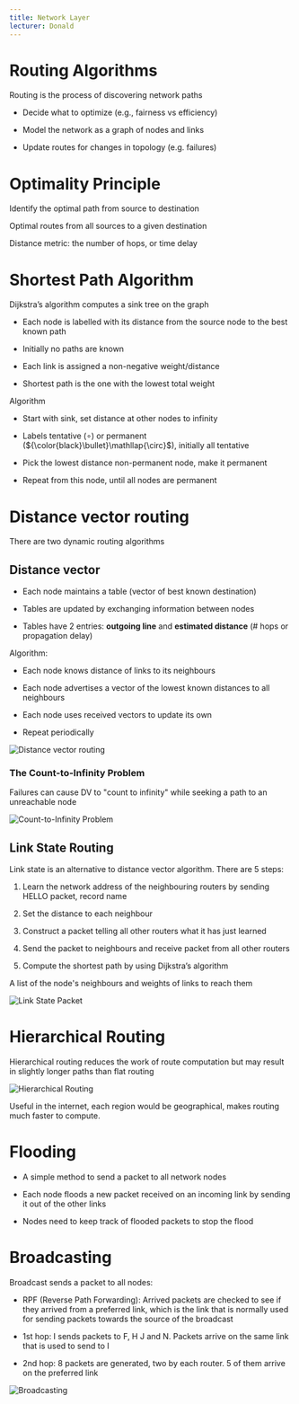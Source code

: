 ```yaml
---
title: Network Layer
lecturer: Donald
---
```


# Routing Algorithms

Routing is the process of discovering network paths

-   Decide what to optimize (e.g., fairness vs efficiency)

-   Model the network as a graph of nodes and links

-   Update routes for changes in topology (e.g. failures)

# Optimality Principle

Identify the optimal path from source to destination

<Definition name="Sink Tree">
Optimal routes from all sources to a given destination
</Definition>

Distance metric: the number of hops, or time delay

# Shortest Path Algorithm

Dijkstra’s algorithm computes a sink tree on the graph

-   Each node is labelled with its distance from the source node to the
    best known path

-   Initially no paths are known

-   Each link is assigned a non-negative weight/distance

-   Shortest path is the one with the lowest total weight

Algorithm

-   Start with sink, set distance at other nodes to infinity

-   Labels tentative ($\circ$) or permanent
    (${\color{black}\bullet}\mathllap{\circ}$), initially all tentative

-   Pick the lowest distance non-permanent node, make it permanent

-   Repeat from this node, until all nodes are permanent

# Distance vector routing

There are two dynamic routing algorithms

## Distance vector

-   Each node maintains a table (vector of best known destination)

-   Tables are updated by exchanging information between nodes

-   Tables have 2 entries: **outgoing line** and **estimated distance**
    (\# hops or propagation delay)

Algorithm:

-   Each node knows distance of links to its neighbours

-   Each node advertises a vector of the lowest known distances to all
    neighbours

-   Each node uses received vectors to update its own

-   Repeat periodically

![Distance vector routing](/img/Year_2/Networks_and_Systems/Networks/Network/distance_vector_routing.webp)

### The Count-to-Infinity Problem

Failures can cause DV to "count to infinity" while seeking a path to an
unreachable node

![Count-to-Infinity Problem](/img/Year_2/Networks_and_Systems/Networks/Network/infinity.webp)

## Link State Routing

Link state is an alternative to distance vector algorithm. There are 5
steps:

1.  Learn the network address of the neighbouring routers by sending
    HELLO packet, record name

2.  Set the distance to each neighbour

3.  Construct a packet telling all other routers what it has just
    learned

4.  Send the packet to neighbours and receive packet from all other
    routers

5.  Compute the shortest path by using Dijkstra’s algorithm

<Definition name="LSP (Link State Packet)">
A list of the node's neighbours and weights of links to reach them
</Definition>

![Link State Packet](/img/Year_2/Networks_and_Systems/Networks/Network/LSP.webp)

# Hierarchical Routing

Hierarchical routing reduces the work of route computation but may
result in slightly longer paths than flat routing

![Hierarchical Routing](/img/Year_2/Networks_and_Systems/Networks/Network/Hierarchical.webp)

Useful in the internet, each region would be geographical, makes routing
much faster to compute.

# Flooding

-   A simple method to send a packet to all network nodes

-   Each node floods a new packet received on an incoming link by
    sending it out of the other links

-   Nodes need to keep track of flooded packets to stop the flood

# Broadcasting

Broadcast sends a packet to all nodes:

-   RPF (Reverse Path Forwarding): Arrived packets are checked to see if
    they arrived from a preferred link, which is the link that is
    normally used for sending packets towards the source of the
    broadcast

-   1st hop: I sends packets to F, H J and N. Packets arrive on the same
    link that is used to send to I

-   2nd hop: 8 packets are generated, two by each router. 5 of them
    arrive on the preferred link

![Broadcasting](/img/Year_2/Networks_and_Systems/Networks/Network/Broadcast.webp)
